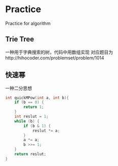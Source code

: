 # Practice
Practice for algorithm

## Trie Tree
一种用于字典搜索的树，代码中用数组实现
对应题目为http://hihocoder.com/problemset/problem/1014

## 快速幂
一种二分思想
````c++
int quickMPow(int a, int b){
    if (b == 0) {
        return 1;
    }
    int reslut = 1;
    while (b) {
        if (b & 1) {
            reslut *= a;
        }
        a *= a;
        b >>= 1;
    }
    return reslut;
}
````


